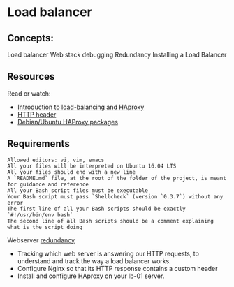 Load balancer
===

## Concepts:

Load balancer
Web stack debugging
Redundancy
Installing a Load Balancer

## Resources
Read or watch:

* [Introduction to load-balancing and HAproxy](https://www.digitalocean.com/community/tutorials/an-introduction-to-haproxy-and-load-balancing-concepts)
* [HTTP header](https://www.techopedia.com/definition/27178/http-header)
* [Debian/Ubuntu HAProxy packages](https://haproxy.debian.net/)

## Requirements
```
Allowed editors: vi, vim, emacs
All your files will be interpreted on Ubuntu 16.04 LTS
All your files should end with a new line
A `README.md` file, at the root of the folder of the project, is meant for guidance and reference
All your Bash script files must be executable
Your Bash script must pass `Shellcheck` (version `0.3.7`) without any error
The first line of all your Bash scripts should be exactly `#!/usr/bin/env bash`
The second line of all Bash scripts should be a comment explaining what is the script doing
```

Webserver [redundancy](https://en.wikipedia.org/wiki/Redundancy_%28engineering%29)
- Tracking which web server is answering our HTTP requests, to understand and track the way a load balancer works.
- Configure Nginx so that its HTTP response contains a custom header
- Install and configure HAproxy on your lb-01 server.
